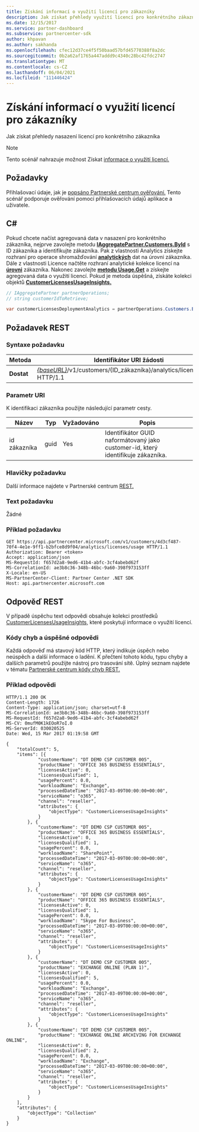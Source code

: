 ```yaml
---
title: Získání informací o využití licencí pro zákazníky
description: Jak získat přehledy využití licencí pro konkrétního zákazníka
ms.date: 12/15/2017
ms.service: partner-dashboard
ms.subservice: partnercenter-sdk
author: khpavan
ms.author: sakhanda
ms.openlocfilehash: cfec12d37ce4f5f50baad57bfd45770388f8a2dc
ms.sourcegitcommit: 0b2a62af1765a447addd9c4340c28bc42fdc2747
ms.translationtype: MT
ms.contentlocale: cs-CZ
ms.lasthandoff: 06/04/2021
ms.locfileid: "111446424"
---
```

# <a name="get-customer-licenses-usage-information"></a>Získání informací o využití licencí pro zákazníky

Jak získat přehledy nasazení licencí pro konkrétního zákazníka

> [!NOTE]
> Tento scénář nahrazuje možnost Získat [informace o využití licencí.](get-licenses-usage-information.md)

## <a name="prerequisites"></a>Požadavky

Přihlašovací údaje, jak je [popsáno Partnerské centrum ověřování.](partner-center-authentication.md) Tento scénář podporuje ověřování pomocí přihlašovacích údajů aplikace a uživatele.

## <a name="c"></a>C\#

Pokud chcete načíst agregovaná data v nasazení pro konkrétního zákazníka, nejprve zavolejte metodu [**IAggregatePartner.Customers.ById**](/dotnet/api/microsoft.store.partnercenter.customers.icustomercollection.byid) s ID zákazníka a identifikujte zákazníka. Pak z vlastnosti Analytics získejte rozhraní pro operace shromažďování [**analytických**](/dotnet/api/microsoft.store.partnercenter.customers.icustomer.analytics) dat na úrovni zákazníka. Dále z vlastnosti Licence načtěte rozhraní analytické kolekce licencí na [**úrovni**](/dotnet/api/microsoft.store.partnercenter.analytics.icustomeranalyticscollection.licenses) zákazníka. Nakonec zavolejte [**metodu Usage.Get**](/dotnet/api/microsoft.store.partnercenter.genericoperations.ientireentitycollectionretrievaloperations-2.get) a získejte agregovaná data o využití licencí. Pokud je metoda úspěšná, získáte kolekci objektů [**CustomerLicensesUsageInsights.**](/dotnet/api/microsoft.store.partnercenter.models.analytics.customerlicensesusageinsights)

``` csharp
// IAggregatePartner partnerOperations;
// string customerIdToRetrieve;

var customerLicensesDeploymentAnalytics = partnerOperations.Customers.ById(customerIdToRetrieve).Analytics.Licenses.Usage.Get();
```

## <a name="rest-request"></a>Požadavek REST

### <a name="request-syntax"></a>Syntaxe požadavku

| Metoda  | Identifikátor URI žádosti                                                                                              |
|---------|----------------------------------------------------------------------------------------------------------|
| **Dostat** | [*{baseURL}*](partner-center-rest-urls.md)/v1/customers/{ID_zákazníka}/analytics/licence/využití HTTP/1.1 |

### <a name="uri-parameter"></a>Parametr URI

K identifikaci zákazníka použijte následující parametr cesty.

| Název        | Typ | Vyžadováno | Popis                                                |
|-------------|------|----------|------------------------------------------------------------|
| id zákazníka | guid | Yes      | Identifikátor GUID naformátovaný jako customer-id, který identifikuje zákazníka. |

### <a name="request-headers"></a>Hlavičky požadavku

Další informace najdete v Partnerské centrum [REST.](headers.md)

### <a name="request-body"></a>Text požadavku

Žádné

### <a name="request-example"></a>Příklad požadavku

```http
GET https://api.partnercenter.microsoft.com/v1/customers/4d3cf487-70f4-4e1e-9ff1-b2bfce8d9f04/analytics/licenses/usage HTTP/1.1
Authorization: Bearer <token>
Accept: application/json
MS-RequestId: f657d2a8-9ed6-41b4-abfc-3cf4abebd62f
MS-CorrelationId: ae3b8c36-348b-46bc-9a60-398f973153ff
X-Locale: en-US
MS-PartnerCenter-Client: Partner Center .NET SDK
Host: api.partnercenter.microsoft.com
```

## <a name="rest-response"></a>Odpověď REST

V případě úspěchu text odpovědi obsahuje kolekci prostředků [CustomerLicensesUsageInsights,](analytics-resources.md#customerlicensesusageinsights) které poskytují informace o využití licencí.

### <a name="response-success-and-error-codes"></a>Kódy chyb a úspěšné odpovědi

Každá odpověď má stavový kód HTTP, který indikuje úspěch nebo neúspěch a další informace o ladění. K přečtení tohoto kódu, typu chyby a dalších parametrů použijte nástroj pro trasování sítě. Úplný seznam najdete v tématu [Partnerské centrum kódy chyb REST.](error-codes.md)

### <a name="response-example"></a>Příklad odpovědi

```http
HTTP/1.1 200 OK
Content-Length: 1726
Content-Type: application/json; charset=utf-8
MS-CorrelationId: ae3b8c36-348b-46bc-9a60-398f973153ff
MS-RequestId: f657d2a8-9ed6-41b4-abfc-3cf4abebd62f
MS-CV: 0mufM0K1kEOoR7oI.0
MS-ServerId: 030020525
Date: Wed, 15 Mar 2017 01:19:58 GMT

{
    "totalCount": 5,
    "items": [{
            "customerName": "DT DEMO CSP CUSTOMER 005",
            "productName": "OFFICE 365 BUSINESS ESSENTIALS",
            "licensesActive": 0,
            "licensesQualified": 1,
            "usagePercent": 0.0,
            "workloadName": "Exchange",
            "processedDateTime": "2017-03-09T00:00:00+00:00",
            "serviceName": "o365",
            "channel": "reseller",
            "attributes": {
                "objectType": "CustomerLicensesUsageInsights"
            }
        }, {
            "customerName": "DT DEMO CSP CUSTOMER 005",
            "productName": "OFFICE 365 BUSINESS ESSENTIALS",
            "licensesActive": 0,
            "licensesQualified": 1,
            "usagePercent": 0.0,
            "workloadName": "SharePoint",
            "processedDateTime": "2017-03-09T00:00:00+00:00",
            "serviceName": "o365",
            "channel": "reseller",
            "attributes": {
                "objectType": "CustomerLicensesUsageInsights"
            }
        }, {
            "customerName": "DT DEMO CSP CUSTOMER 005",
            "productName": "OFFICE 365 BUSINESS ESSENTIALS",
            "licensesActive": 0,
            "licensesQualified": 1,
            "usagePercent": 0.0,
            "workloadName": "Skype For Business",
            "processedDateTime": "2017-03-09T00:00:00+00:00",
            "serviceName": "o365",
            "channel": "reseller",
            "attributes": {
                "objectType": "CustomerLicensesUsageInsights"
            }
        }, {
            "customerName": "DT DEMO CSP CUSTOMER 005",
            "productName": "EXCHANGE ONLINE (PLAN 1)",
            "licensesActive": 0,
            "licensesQualified": 5,
            "usagePercent": 0.0,
            "workloadName": "Exchange",
            "processedDateTime": "2017-03-09T00:00:00+00:00",
            "serviceName": "o365",
            "channel": "reseller",
            "attributes": {
                "objectType": "CustomerLicensesUsageInsights"
            }
        }, {
            "customerName": "DT DEMO CSP CUSTOMER 005",
            "productName": "EXCHANGE ONLINE ARCHIVING FOR EXCHANGE ONLINE",
            "licensesActive": 0,
            "licensesQualified": 2,
            "usagePercent": 0.0,
            "workloadName": "Exchange",
            "processedDateTime": "2017-03-09T00:00:00+00:00",
            "serviceName": "o365",
            "channel": "reseller",
            "attributes": {
                "objectType": "CustomerLicensesUsageInsights"
            }
        }
    ],
    "attributes": {
        "objectType": "Collection"
    }
}
```
